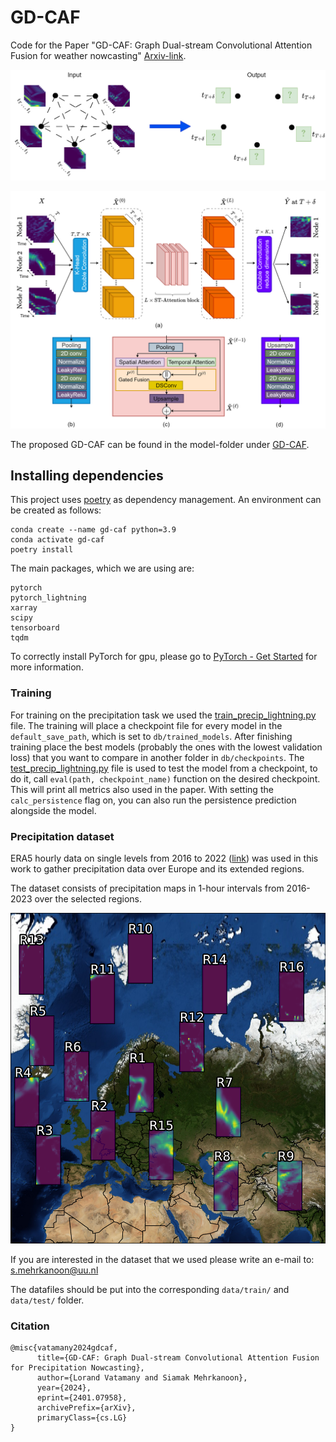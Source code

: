 # GD-CAF
Code for the Paper "GD-CAF: Graph Dual-stream Convolutional Attention Fusion for weather nowcasting" [Arxiv-link](https://arxiv.org/abs/2401.07958).

![GraphInputOutput](images/graph_in_out_white.png)

![GD-CAF](images/GD-CAF_overview_white.png)

The proposed GD-CAF can be found in the model-folder under [GD-CAF](models/GD-CAF.py).

## Installing dependencies

This project uses [poetry](https://python-poetry.org/) as dependency management. An environment can be created as follows:

```shell
conda create --name gd-caf python=3.9
conda activate gd-caf
poetry install
```
The main packages, which we are using are:
```shell
pytorch
pytorch_lightning
xarray
scipy
tensorboard
tqdm
```

To correctly install PyTorch for gpu, please go to [PyTorch - Get Started](https://pytorch.org-get-started-locally/) for more information.

### Training

For training on the precipitation task we used the [train_precip_lightning.py](train_precip_lightning.py) file.
The training will place a checkpoint file for every model in the `default_save_path`, which is set to `db/trained_models`. After finishing training place the best models (probably the ones with the lowest validation loss) that you want to compare in another folder in `db/checkpoints`.
The [test_precip_lightning.py](test_precip_lightning.py) file is used to test the model from a checkpoint, to do it, call ```eval(path, checkpoint_name)``` function on the desired checkpoint. This will print all metrics also used in the paper. With setting the ```calc_persistence``` flag on, you can also run the persistence prediction alongside the model.

### Precipitation dataset

ERA5 hourly data on single levels from 2016 to 2022 ([link](https://cds.climate.copernicus.eu/cdsapp#!/dataset/reanalysis-era5-single-levels?tab=overview)) was used in this work to gather precipitation data over Europe and its extended regions.

The dataset consists of precipitation maps in 1-hour intervals from 2016-2023 over the selected regions.

![Precipitation maps placed on the map](images/16_cells_40x40_16.png)

If you are interested in the dataset that we used please write an e-mail to: s.mehrkanoon@uu.nl

The datafiles should be put into the corresponding ```data/train/``` and ```data/test/``` folder.

### Citation
```
@misc{vatamany2024gdcaf,
      title={GD-CAF: Graph Dual-stream Convolutional Attention Fusion for Precipitation Nowcasting}, 
      author={Lorand Vatamany and Siamak Mehrkanoon},
      year={2024},
      eprint={2401.07958},
      archivePrefix={arXiv},
      primaryClass={cs.LG}
}
```
